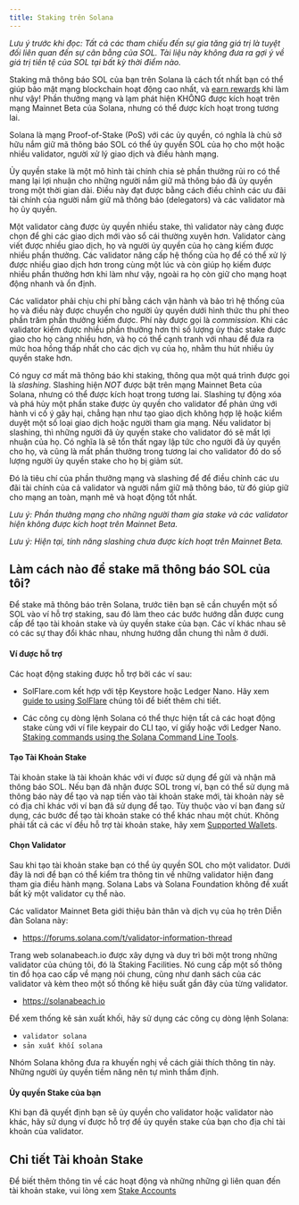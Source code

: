 ```yaml
---
title: Staking trên Solana
---
```


_Lưu ý trước khi đọc: Tất cả các tham chiếu đến sự gia tăng giá trị là tuyệt đối liên quan đến sự cân bằng của SOL. Tài liệu này không đưa ra gợi ý về giá trị tiền tệ của SOL tại bất kỳ thời điểm nào._

Staking mã thông báo SOL của bạn trên Solana là cách tốt nhất bạn có thể giúp bảo mật mạng blockchain hoạt động cao nhất, và [earn rewards](implemented-proposals/staking-rewards.md) khi làm như vậy! Phần thưởng mạng và lạm phát hiện KHÔNG được kích hoạt trên mạng Mainnet Beta của Solana, nhưng có thể được kích hoạt trong tương lai.

Solana là mạng Proof-of-Stake (PoS) với các ủy quyền, có nghĩa là chủ sở hữu nắm giữ mã thông báo SOL có thể ủy quyền SOL của họ cho một hoặc nhiều validator, người xử lý giao dịch và điều hành mạng.

Ủy quyền stake là một mô hình tài chính chia sẻ phần thưởng rủi ro có thể mang lại lợi nhuận cho những người nắm giữ mã thông báo đã ủy quyền trong một thời gian dài. Điều này đạt được bằng cách điều chỉnh các ưu đãi tài chính của người nắm giữ mã thông báo (delegators) và các validator mà họ ủy quyền.

Một validator càng được ủy quyền nhiều stake, thì validator này càng được chọn để ghi các giao dịch mới vào sổ cái thường xuyên hơn. Validator càng viết được nhiều giao dịch, họ và người ủy quyền của họ càng kiếm được nhiều phần thưởng. Các validator nâng cấp hệ thống của họ để có thể xử lý được nhiều giao dịch hơn trong cùng một lúc và còn giúp họ kiếm được nhiều phần thưởng hơn khi làm như vậy, ngoài ra họ còn giữ cho mạng hoạt động nhanh và ổn định.

Các validator phải chịu chi phí bằng cách vận hành và bảo trì hệ thống của họ và điều này được chuyển cho người ủy quyền dưới hình thức thu phí theo phần trăm phần thưởng kiếm được. Phí này được gọi là _commission_. Khi các validator kiếm được nhiều phần thưởng hơn thì số lượng ủy thác stake được giao cho họ càng nhiều hơn, và họ có thể cạnh tranh với nhau để đưa ra mức hoa hồng thấp nhất cho các dịch vụ của họ, nhằm thu hút nhiều ủy quyền stake hơn.

Có nguy cơ mất mã thông báo khi staking, thông qua một quá trình được gọi là _slashing_. Slashing hiện _NOT_ được bật trên mạng Mainnet Beta của Solana, nhưng có thể được kích hoạt trong tương lai. Slashing tự động xóa và phá hủy một phần stake được ủy quyền cho validator để phản ứng với hành vi cố ý gây hại, chẳng hạn như tạo giao dịch không hợp lệ hoặc kiểm duyệt một số loại giao dịch hoặc người tham gia mạng. Nếu validator bị slashing, thì những người đã ủy quyền stake cho validator đó sẽ mất lợi nhuận của họ. Có nghĩa là sẽ tổn thất ngay lập tức cho người đã ủy quyền cho họ, và cũng là mất phần thưởng trong tương lai cho validator đó do số lượng người ủy quyền stake cho họ bị giảm sút.

Đó là tiêu chí của phần thưởng mạng và slashing để để điều chỉnh các ưu đãi tài chính của cả validator và người nắm giữ mã thông báo, từ đó giúp giữ cho mạng an toàn, mạnh mẽ và hoạt động tốt nhất.

_Lưu ý: Phần thưởng mạng cho những người tham gia stake và các validator hiện không được kích hoạt trên Mainnet Beta._

_Lưu ý: Hiện tại, tính năng slashing chưa được kích hoạt trên Mainnet Beta._

## Làm cách nào để stake mã thông báo SOL của tôi?

Để stake mã thông báo trên Solana, trước tiên bạn sẽ cần chuyển một số SOL vào ví hỗ trợ staking, sau đó làm theo các bước hướng dẫn được cung cấp để tạo tài khoản stake và ủy quyền stake của bạn. Các ví khác nhau sẽ có các sự thay đổi khác nhau, nhưng hướng dẫn chung thì nằm ở dưới.

#### Ví được hỗ trợ

Các hoạt động staking được hỗ trợ bởi các ví sau:

- SolFlare.com kết hợp với tệp Keystore hoặc Ledger Nano. Hãy xem [guide to using SolFlare](wallet-guide/solflare.md) chúng tôi để biết thêm chi tiết.

- Các công cụ dòng lệnh Solana có thể thực hiện tất cả các hoạt động stake cùng với ví file keypair do CLI tạo, ví giấy hoặc với Ledger Nano. [Staking commands using the Solana Command Line Tools](cli/delegate-stake.md).

#### Tạo Tài Khoản Stake

Tài khoản stake là tài khoản khác với ví được sử dụng để gửi và nhận mã thông báo SOL. Nếu bạn đã nhận được SOL trong ví, bạn có thể sử dụng mã thông báo này để tạo và nạp tiền vào tài khoản stake mới, tài khoản này sẽ có địa chỉ khác với ví bạn đã sử dụng để tạo. Tùy thuộc vào ví bạn đang sử dụng, các bước để tạo tài khoản stake có thể khác nhau một chút. Không phải tất cả các ví đều hỗ trợ tài khoản stake, hãy xem [Supported Wallets](#supported-wallets).

#### Chọn Validator

Sau khi tạo tài khoản stake bạn có thể ủy quyền SOL cho một validator. Dưới đây là nơi để bạn có thể kiểm tra thông tin về những validator hiện đang tham gia điều hành mạng. Solana Labs và Solana Foundation không đề xuất bất kỳ một validator cụ thể nào.

Các validator Mainnet Beta giới thiệu bản thân và dịch vụ của họ trên Diễn đàn Solana này:

- https://forums.solana.com/t/validator-information-thread

Trang web solanabeach.io được xây dựng và duy trì bởi một trong những validator của chúng tôi, đó là Staking Facilities. Nó cung cấp một số thông tin đồ họa cao cấp về mạng nói chung, cũng như danh sách của các validator và kèm theo một số thống kê hiệu suất gần đây của từng validator.

- https://solanabeach.io

Để xem thống kê sản xuất khối, hãy sử dụng các công cụ dòng lệnh Solana:

- `validator solana`
- `sản xuất khối solana`

Nhóm Solana không đưa ra khuyến nghị về cách giải thích thông tin này. Những người ủy quyền tiềm năng nên tự mình thẩm định.

#### Ủy quyền Stake của bạn

Khi bạn đã quyết định bạn sẽ ủy quyền cho validator hoặc validator nào khác, hãy sử dụng ví được hỗ trợ để ủy quyền stake của bạn cho địa chỉ tài khoản của validator.

## Chi tiết Tài khoản Stake

Để biết thêm thông tin về các hoạt động và những những gì liên quan đến tài khoản stake, vui lòng xem [Stake Accounts](staking/stake-accounts.md)
